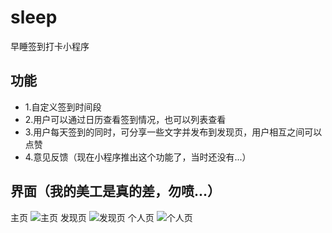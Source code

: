 # sleep
早睡签到打卡小程序

## 功能
* 1.自定义签到时间段
* 2.用户可以通过日历查看签到情况，也可以列表查看
* 3.用户每天签到的同时，可分享一些文字并发布到发现页，用户相互之间可以点赞
* 4.意见反馈（现在小程序推出这个功能了，当时还没有...）

## 界面（我的美工是真的差，勿喷...）
主页
![主页](https://github.com/zmdgg/sleep/blob/master/show/index.png)
发现页
![发现页](https://github.com/zmdgg/sleep/blob/master/show/find.png)
个人页
![个人页](https://github.com/zmdgg/sleep/blob/master/show/home.png)
